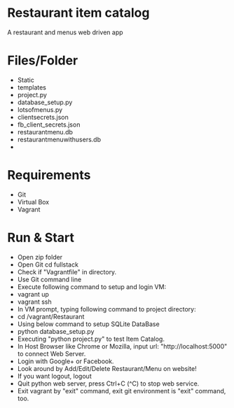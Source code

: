 # Restaurant item catalog
A restaurant and menus web driven app 
# Files/Folder
  - Static
  - templates
  - project.py
  - database_setup.py
  - lotsofmenus.py
  - clientsecrets.json
  - fb_client_secrets.json
  - restaurantmenu.db
  - restaurantmenuwithusers.db
  - 
  
# Requirements
- Git 
- Virtual Box 
- Vagrant

#  Run & Start
- Open zip folder
- Open Git cd fullstack
- Check if "Vagrantfile" in  directory.
- Use Git command line
- Execute following command to setup and login VM:
- vagrant up
- vagrant ssh
- In VM prompt, typing following command to project directory:
- cd /vagrant/Restaurant
- Using below command to setup SQLite DataBase
- python database_setup.py
- Executing "python project.py" to test Item Catalog.
- In Host Browser like Chrome or Mozilla, input url: "http://localhost:5000" to connect Web Server.
- Login with  Google+ or Facebook.
- Look around by Add/Edit/Delete Restaurant/Menu on website!
- If you want logout, logout
- Quit python web server, press Ctrl+C (^C) to stop web service.
- Exit vagrant by "exit" command, exit git environment is "exit" command, too.


